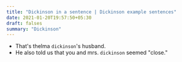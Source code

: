 ```yaml
---
title: "Dickinson in a sentence | Dickinson example sentences"
date: 2021-01-20T19:57:50+05:30
draft: falses
summary: "Dickinson"
---
```

- That's thelma `dickinson`'s husband.
- He also told us that you and mrs. `dickinson` seemed "close."
                 
